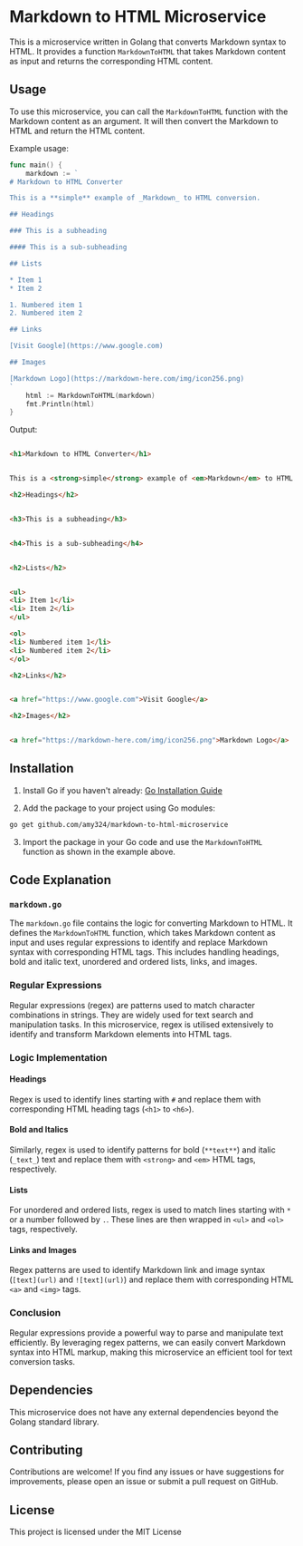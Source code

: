 
# Markdown to HTML Microservice

This is a microservice written in Golang that converts Markdown syntax to HTML. It provides a function `MarkdownToHTML` that takes Markdown content as input and returns the corresponding HTML content.

## Usage

To use this microservice, you can call the `MarkdownToHTML` function with the Markdown content as an argument. It will then convert the Markdown to HTML and return the HTML content.

Example usage:

```go
func main() {
	markdown := `
# Markdown to HTML Converter

This is a **simple** example of _Markdown_ to HTML conversion.

## Headings

### This is a subheading

#### This is a sub-subheading

## Lists

* Item 1
* Item 2

1. Numbered item 1
2. Numbered item 2

## Links

[Visit Google](https://www.google.com)

## Images

[Markdown Logo](https://markdown-here.com/img/icon256.png)
`
	html := MarkdownToHTML(markdown)
	fmt.Println(html)
}
```

Output:

```html

<h1>Markdown to HTML Converter</h1>


This is a <strong>simple</strong> example of <em>Markdown</em> to HTML conversion.

<h2>Headings</h2>


<h3>This is a subheading</h3>


<h4>This is a sub-subheading</h4>


<h2>Lists</h2>


<ul>
<li> Item 1</li>
<li> Item 2</li>
</ul>

<ol>
<li> Numbered item 1</li>
<li> Numbered item 2</li>
</ol>

<h2>Links</h2>


<a href="https://www.google.com">Visit Google</a>

<h2>Images</h2>


<a href="https://markdown-here.com/img/icon256.png">Markdown Logo</a>

```

## Installation

1. Install Go if you haven't already: [Go Installation Guide](https://golang.org/doc/install)

2. Add the package to your project using Go modules:

```bash
go get github.com/amy324/markdown-to-html-microservice
```

3. Import the package in your Go code and use the `MarkdownToHTML` function as shown in the example above.

## Code Explanation

### `markdown.go`

The `markdown.go` file contains the logic for converting Markdown to HTML. It defines the `MarkdownToHTML` function, which takes Markdown content as input and uses regular expressions to identify and replace Markdown syntax with corresponding HTML tags. This includes handling headings, bold and italic text, unordered and ordered lists, links, and images.


### Regular Expressions

Regular expressions (regex) are patterns used to match character combinations in strings. They are widely used for text search and manipulation tasks. In this microservice, regex is utilised extensively to identify and transform Markdown elements into HTML tags.

### Logic Implementation

#### Headings

Regex is used to identify lines starting with `#` and replace them with corresponding HTML heading tags (`<h1>` to `<h6>`).

#### Bold and Italics

Similarly, regex is used to identify patterns for bold (`**text**`) and italic (`_text_`) text and replace them with `<strong>` and `<em>` HTML tags, respectively.

#### Lists

For unordered and ordered lists, regex is used to match lines starting with `*` or a number followed by `.`. These lines are then wrapped in `<ul>` and `<ol>` tags, respectively.

#### Links and Images

Regex patterns are used to identify Markdown link and image syntax (`[text](url)` and `![text](url)`) and replace them with corresponding HTML `<a>` and `<img>` tags.

### Conclusion

Regular expressions provide a powerful way to parse and manipulate text efficiently. By leveraging regex patterns, we can easily convert Markdown syntax into HTML markup, making this microservice an efficient tool for text conversion tasks.


## Dependencies

This microservice does not have any external dependencies beyond the Golang standard library.

## Contributing

Contributions are welcome! If you find any issues or have suggestions for improvements, please open an issue or submit a pull request on GitHub.

## License

This project is licensed under the MIT License 
